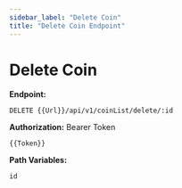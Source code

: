 ```yaml
---
sidebar_label: "Delete Coin"
title: "Delete Coin Endpoint"
---
```


# Delete Coin

**Endpoint:**

```
DELETE {{Url}}/api/v1/coinList/delete/:id
```

**Authorization:** Bearer Token

```
{{Token}}
```

**Path Variables:**

```
id
```
